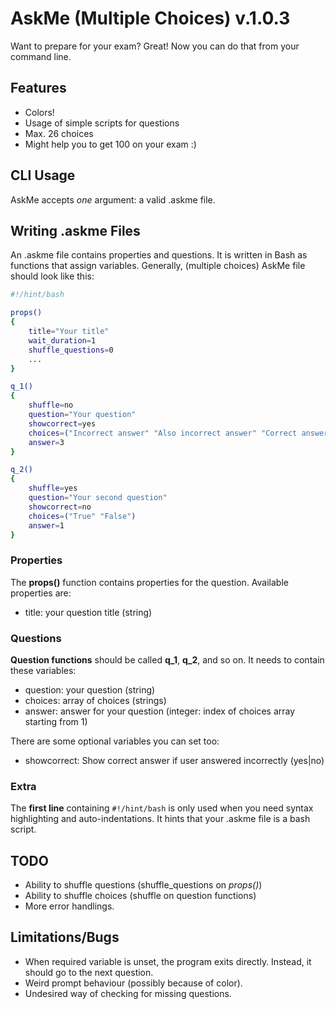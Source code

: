 # AskMe (Multiple Choices) v.1.0.3
Want to prepare for your exam? Great! Now you can do that from your command line.

## Features
- Colors!
- Usage of simple scripts for questions
- Max. 26 choices
- Might help you to get 100 on your exam :)

## CLI Usage
AskMe accepts *one* argument: a valid .askme file.

## Writing .askme Files
An .askme file contains properties and questions. It is written in Bash as functions that assign variables.
Generally, (multiple choices) AskMe file should look like this:

```bash
#!/hint/bash

props()
{
	title="Your title"
	wait_duration=1
	shuffle_questions=0
	...
}

q_1()
{
	shuffle=no
	question="Your question"
	showcorrect=yes
	choices=("Incorrect answer" "Also incorrect answer" "Correct answer")
	answer=3
}

q_2()
{
	shuffle=yes
	question="Your second question"
	showcorrect=no
	choices=("True" "False")
	answer=1
}
```


### Properties
The **props()** function contains properties for the question. Available properties are:
- title: your question title (string)

### Questions
**Question functions** should be called **q_1**, **q_2**, and so on. It needs to contain these variables:
- question: your question (string)
- choices: array of choices (strings)
- answer: answer for your question (integer: index of choices array starting from 1)

There are some optional variables you can set too:
- showcorrect: Show correct answer if user answered incorrectly (yes|no)

### Extra
The **first line** containing `#!/hint/bash` is only used when you need syntax highlighting and auto-indentations. It hints that your .askme file is a bash script.

## TODO
- Ability to shuffle questions (shuffle\_questions on *props()*)
- Ability to shuffle choices (shuffle on question functions)
- More error handlings.

## Limitations/Bugs
- When required variable is unset, the program exits directly. Instead, it should go to the next question.
- Weird prompt behaviour (possibly because of color).
- Undesired way of checking for missing questions.
